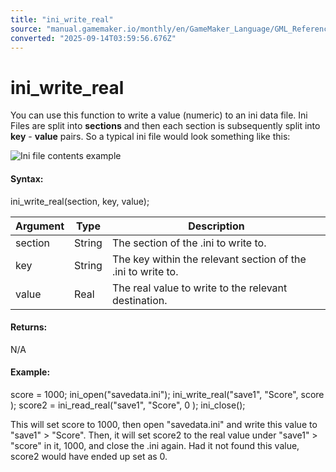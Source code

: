 ```yaml
---
title: "ini_write_real"
source: "manual.gamemaker.io/monthly/en/GameMaker_Language/GML_Reference/File_Handling/Ini_Files/ini_write_real.htm"
converted: "2025-09-14T03:59:56.676Z"
---
```


# ini\_write\_real

You can use this function to write a value (numeric) to an ini data file. Ini Files are split into **sections** and then each section is subsequently split into **key** - **value** pairs. So a typical ini file would look something like this:

![Ini file contents example](../../../../assets/Images/Scripting_Reference/GML/Reference/Files/IniExample.png)

#### **Syntax:**

ini\_write\_real(section, key, value);

| Argument | Type | Description |
| --- | --- | --- |
| section | String | The section of the .ini to write to. |
| key | String | The key within the relevant section of the .ini to write to. |
| value | Real | The real value to write to the relevant destination. |

#### Returns:

N/A

#### Example:

score = 1000;
ini\_open("savedata.ini");
ini\_write\_real("save1", "Score", score );
score2 = ini\_read\_real("save1", "Score", 0 );
ini\_close();

This will set score to 1000, then open "savedata.ini" and write this value to "save1" > "Score". Then, it will set score2 to the real value under "save1" > "score" in it, 1000, and close the .ini again. Had it not found this value, score2 would have ended up set as 0.